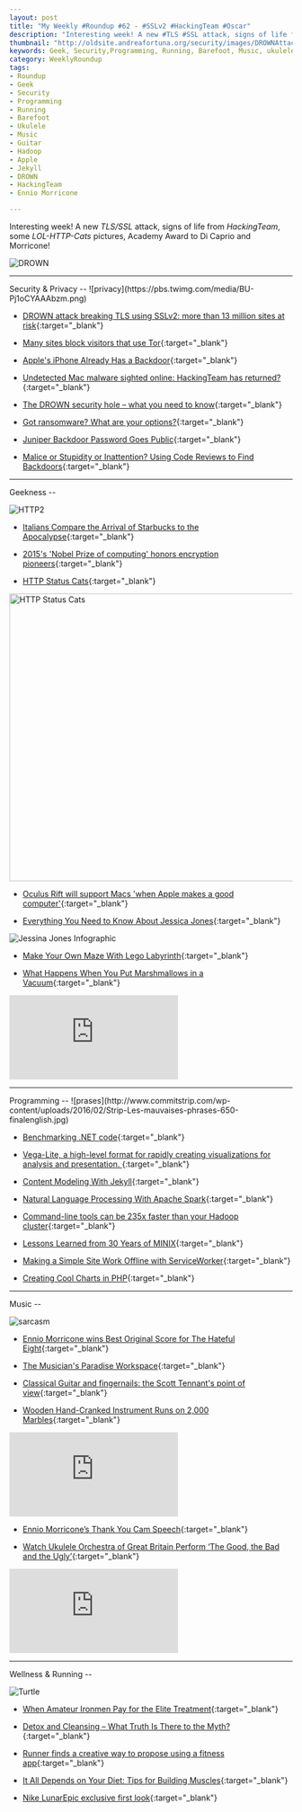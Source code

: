 ```yaml
---
layout: post
title: "My Weekly #Roundup #62 - #SSLv2 #HackingTeam #Oscar"
description: "Interesting week! A new #TLS #SSL attack, signs of life from #HackingTeam, some #LOL-HTTP-Cats pictures, #Academy #Award to Di Caprio and #Morricone!"
thumbnail: "http://oldsite.andreafortuna.org/security/images/DROWNAttack.PNG"
keywords: Geek, Security,Programming, Running, Barefoot, Music, ukulele,Starbucks, transcription, guitar, Ennio Morricone, Hadoop, Apple, Jekyll, DROWN, HackingTeam
category: WeeklyRoundup
tags: 
- Roundup
- Geek
- Security
- Programming
- Running
- Barefoot
- Ukulele
- Music
- Guitar
- Hadoop
- Apple
- Jekyll
- DROWN
- HackingTeam
- Ennio Morricone

---
```

Interesting week! A new *TLS/SSL* attack, signs of life from *HackingTeam*, some *LOL-HTTP-Cats* pictures, Academy Award to Di Caprio and Morricone!

![DROWN](http://oldsite.andreafortuna.org/security/images/DROWNAttack.PNG)


<hr/>
Security & Privacy
--
![privacy](https://pbs.twimg.com/media/BU-Pj1oCYAAAbzm.png)

- [DROWN attack breaking TLS using SSLv2: more than 13 million sites at risk](http://oldsite.andreafortuna.org/security/2016/03/01/drown-attack-breaking-tls-using-sslv2/){:target="_blank"}

- [Many sites block visitors that use Tor](https://stallman.org/archives/2016-jan-apr.html#29_February_2016_%28Many_sites_block_visitors_that_use_Tor%29){:target="_blank"}

- [Apple's iPhone Already Has a Backdoor](http://apple.slashdot.org/story/16/02/22/1518202/apples-iphone-already-has-a-backdoor){:target="_blank"}

- [Undetected Mac malware sighted online: HackingTeam has returned?](http://oldsite.andreafortuna.org/security/2016/03/02/hackingteam-has-returned/){:target="_blank"}

- [The DROWN security hole – what you need to know](https://nakedsecurity.sophos.com/2016/03/02/the-drown-security-hole-what-you-need-to-know/){:target="_blank"}

- [Got ransomware? What are your options?](http://nakedsecurity.sophos.com/2016/03/03/got-ransomware-what-are-your-options){:target="_blank"}

- [Juniper Backdoor Password Goes Public](https://threatpost.com/juniper-backdoor-password-goes-public/115685/){:target="_blank"}

- [Malice or Stupidity or Inattention? Using Code Reviews to Find Backdoors](http://highscalability.com/blog/2016/3/2/malice-or-stupidity-or-inattention-using-code-reviews-to-fin.html){:target="_blank"}

<hr/>
Geekness
--

![HTTP2](https://pbs.twimg.com/media/CaK1u9jVAAAAKMi.jpg)

- [Italians Compare the Arrival of Starbucks to the Apocalypse](http://feeds.wired.com/c/35185/f/661370/s/4df0b14c/sc/13/l/0L0Swired0N0C20A160C0A20Citalians0Ecompare0Earrival0Estarbucks0Eapocalypse0C/story01.htm){:target="_blank"}

- [2015's 'Nobel Prize of computing' honors encryption pioneers](http://www.engadget.com/2016/03/01/2015-turing-award-diffie-hellman-protocol/){:target="_blank"}

- [HTTP Status Cats](https://www.flickr.com/photos/girliemac/albums/72157628409467125){:target="_blank"}

<a data-flickr-embed="true"  href="https://www.flickr.com/photos/girliemac/albums/72157628409467125" title="HTTP Status Cats"><img src="https://farm8.staticflickr.com/7167/6540479079_16e97a624a_z.jpg" width="640" height="512" alt="HTTP Status Cats"></a><script async src="//embedr.flickr.com/assets/client-code.js" charset="utf-8"></script>

- [Oculus Rift will support Macs 'when Apple makes a good computer'](http://www.theverge.com/2016/3/4/11159700/oculus-rift-mac-support-apple){:target="_blank"}

- [Everything You Need to Know About Jessica Jones](http://www.purecostumes.com/blog/everything-you-need-to-know-about-jessica-jones/){:target="_blank"}

![Jessina Jones Infographic](http://www.purecostumes.com/mm5/graphics/infographic/Info-Jessica-Jones.jpg)

- [Make Your Own Maze With Lego Labyrinth](https://www.geeksaresexy.net/2016/03/03/make-your-own-maze-with-lego-labyrinth/){:target="_blank"}

- [What Happens When You Put Marshmallows in a Vacuum](http://sploid.gizmodo.com/what-happens-when-you-put-marshmallows-in-a-vacuum-1762754206){:target="_blank"}

<div class="video-container">
<iframe src="https://www.youtube.com/embed/GNbxpRpF5z8" frameborder="0" allowfullscreen></iframe>
</div>


<hr/>
Programming
--
![prases](http://www.commitstrip.com/wp-content/uploads/2016/02/Strip-Les-mauvaises-phrases-650-finalenglish.jpg)

- [Benchmarking .NET code](http://www.hanselman.com/blog/BenchmarkingNETCode.aspx){:target="_blank"}

- [Vega-Lite, a high-level format for rapidly creating visualizations for analysis and presentation. ](https://medium.com/@uwdata/introducing-vega-lite-438f9215f09e#.3eeexkneq){:target="_blank"}

- [Content Modeling With Jekyll](https://www.smashingmagazine.com/2016/02/content-modeling-with-jekyll/){:target="_blank"}

- [Natural Language Processing With Apache Spark](https://dzone.com/articles/in-progress-natural-language-processing){:target="_blank"}

- [Command-line tools can be 235x faster than your Hadoop cluster](http://aadrake.com/command-line-tools-can-be-235x-faster-than-your-hadoop-cluster.html){:target="_blank"}

- [Lessons Learned from 30 Years of MINIX](http://m.cacm.acm.org/magazines/2016/3/198874-lessons-learned-from-30-years-of-minix/fulltext){:target="_blank"}

- [Making a Simple Site Work Offline with ServiceWorker](https://ponyfoo.com/articles/simple-offline-site-serviceworker){:target="_blank"}

- [Creating Cool Charts in PHP](https://dzone.com/articles/creating-cool-charts-in-php){:target="_blank"}

<hr/>
Music
--

![sarcasm](https://pbs.twimg.com/media/CcFFJAOXIAAee2Z.jpg)

- [Ennio Morricone wins Best Original Score for The Hateful Eight](http://www.theverge.com/2016/2/28/11131644/ennio-morricone-best-original-score-academy-awards-2016){:target="_blank"}

- [The Musician's Paradise Workspace](http://lifehacker.com/the-musicians-paradise-workspace-1761351292){:target="_blank"}

- [Classical Guitar and fingernails: the Scott Tennant's point of view](http://oldsite.andreafortuna.org/guitar/2016/02/29/classical-guitar-fingernails-scott-tennant/){:target="_blank"}

- [Wooden Hand-Cranked Instrument Runs on 2,000 Marbles](https://www.youtube.com/watch?v=IvUU8joBb1Q){:target="_blank"}

<div class="video-container">
<iframe src="https://www.youtube.com/embed/IvUU8joBb1Q" frameborder="0" allowfullscreen></iframe>
</div>

- [Ennio Morricone’s Thank You Cam Speech](http://oscar.go.com/video/oscars-music-moments-2016/ennio-morricones-thank-you-cam-speech){:target="_blank"}

- [Watch Ukulele Orchestra of Great Britain Perform ‘The Good, the Bad and the Ugly’](http://www.ukulelemag.com/home/ennio-morricone-first-oscar-watch-ukulele-orchestra-of-great-britain-perform-the-good-the-bad-and-the-ugly){:target="_blank"}

<div class="video-container">
<iframe src="https://www.youtube.com/embed/pLgJ7pk0X-s" frameborder="0" allowfullscreen></iframe>
</div>



<hr/>
Wellness & Running  
--

![Turtle](https://pbs.twimg.com/media/CYApnDyU0AA-ydi.jpg)

- [When Amateur Ironmen Pay for the Elite Treatment](http://www.nytimes.com/2016/02/14/your-money/when-amateur-ironmen-pay-for-the-elite-treatment.html){:target="_blank"}

- [Detox and Cleansing – What Truth Is There to the Myth?](https://www.runtastic.com/blog/en/weight-loss-calories/detox-and-cleansing-what-truth-is-there-to-the-myth/){:target="_blank"}

- [Runner finds a creative way to propose using a fitness app](http://mashable.com/2016/03/02/fitness-app-proposal/){:target="_blank"}

- [It All Depends on Your Diet: Tips for Building Muscles](https://www.runtastic.com/blog/en/sports-fitness/it-all-depends-on-your-diet-tips-for-building-muscles/){:target="_blank"}

- [Nike LunarEpic exclusive first look](http://www.runnersworld.co.uk/gear/shoe-review-nike-lunarepic-exclusive-first-look/14610.html){:target="_blank"}

